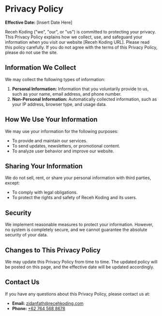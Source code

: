 # Privacy Policy

**Effective Date:** [Insert Date Here]

Receh Koding ("we", "our", or "us") is committed to protecting your privacy. This Privacy Policy explains how we collect, use, and safeguard your information when you visit our website [Receh Koding URL]. Please read this policy carefully. If you do not agree with the terms of this Privacy Policy, please do not use the site.

## Information We Collect
We may collect the following types of information:
1. **Personal Information:** Information that you voluntarily provide to us, such as your name, email address, and phone number.
2. **Non-Personal Information:** Automatically collected information, such as your IP address, browser type, and usage data.

## How We Use Your Information
We may use your information for the following purposes:
- To provide and maintain our services.
- To send updates, newsletters, or promotional content.
- To analyze user behavior and improve our website.

## Sharing Your Information
We do not sell, rent, or share your personal information with third parties, except:
- To comply with legal obligations.
- To protect the rights and safety of Receh Koding and its users.

## Security
We implement reasonable measures to protect your information. However, no system is completely secure, and we cannot guarantee the absolute security of your data.

## Changes to This Privacy Policy
We may update this Privacy Policy from time to time. The updated policy will be posted on this page, and the effective date will be updated accordingly.

## Contact Us
If you have any questions about this Privacy Policy, please contact us at:
- **Email:** [zidanfath@recehkoding.com](mailto:zidanfath@recehkoding.com)
- **Phone:** [+62 764 568 8678](tel:+627645688678)
